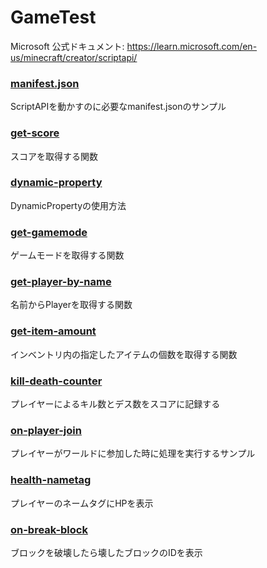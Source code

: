 # GameTest
Microsoft 公式ドキュメント: https://learn.microsoft.com/en-us/minecraft/creator/scriptapi/

### [manifest.json](./manifest.md)
ScriptAPIを動かすのに必要なmanifest.jsonのサンプル

### [get-score](./get-score.md)
スコアを取得する関数

### [dynamic-property](./dynamic-property.md)
DynamicPropertyの使用方法

### [get-gamemode](./get-gamemode.md)
ゲームモードを取得する関数

### [get-player-by-name](./get-player-by-name.md)
名前からPlayerを取得する関数

### [get-item-amount](./get-item-amount.md)
インベントリ内の指定したアイテムの個数を取得する関数

### [kill-death-counter](./kill-death-counter.md)
プレイヤーによるキル数とデス数をスコアに記録する

### [on-player-join](./on-player-join.md)
プレイヤーがワールドに参加した時に処理を実行するサンプル

### [health-nametag](./health-nametag.md)
プレイヤーのネームタグにHPを表示

### [on-break-block](./on-break-block.md)
ブロックを破壊したら壊したブロックのIDを表示
